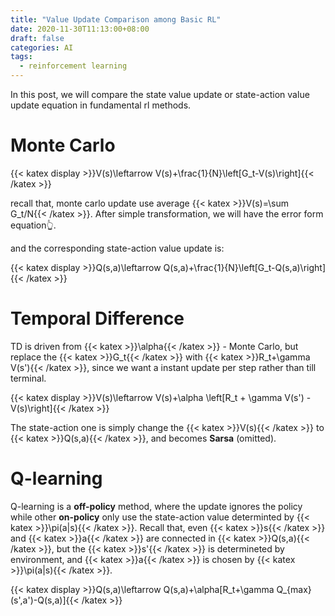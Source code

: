 ```yaml
---
title: "Value Update Comparison among Basic RL"
date: 2020-11-30T11:13:00+08:00
draft: false
categories: AI
tags:
  - reinforcement learning
---
```


In this post, we will compare the state value update or state-action value update equation in fundamental rl methods.

# Monte Carlo

{{< katex display >}}V(s)\leftarrow V(s)+\frac{1}{N}\left[G_t-V(s)\right]{{< /katex >}}

recall that, monte carlo update use average {{< katex >}}V(s)=\sum G_t/N{{< /katex >}}. After simple transformation, we will have the error form equation:point_up_2:.

and the corresponding state-action value update is:

{{< katex display >}}Q(s,a)\leftarrow Q(s,a)+\frac{1}{N}\left[G_t-Q(s,a)\right]{{< /katex >}}

# Temporal Difference

TD is driven from {{< katex >}}\alpha{{< /katex >}} - Monte Carlo, but replace the {{< katex >}}G_t{{< /katex >}} with {{< katex >}}R_t+\gamma V(s'){{< /katex >}}, since we want a instant update per step rather than till terminal.

{{< katex display >}}V(s)\leftarrow V(s)+\alpha \left[R_t + \gamma V(s') -V(s)\right]{{< /katex >}}

The state-action one is simply change the {{< katex >}}V(s){{< /katex >}} to {{< katex >}}Q(s,a){{< /katex >}}, and becomes **Sarsa** (omitted).

# Q-learning

Q-learning is a **off-policy** method, where the update ignores the policy while other **on-policy** only use the state-action value determinted by {{< katex >}}\pi(a|s){{< /katex >}}. Recall that, even {{< katex >}}s{{< /katex >}} and {{< katex >}}a{{< /katex >}} are connected in {{< katex >}}Q(s,a){{< /katex >}}, but the {{< katex >}}s'{{< /katex >}} is determineted by environment, and {{< katex >}}a{{< /katex >}} is chosen by {{< katex >}}\pi(a|s){{< /katex >}}.

{{< katex display >}}Q(s,a)\leftarrow Q(s,a)+\alpha[R_t+\gamma Q_{max}(s',a')-Q(s,a)]{{< /katex >}}

